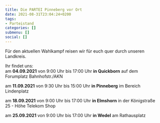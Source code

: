 ```yaml
---
title: Die PARTEI Pinneberg vor Ort
date: 2021-08-31T23:04:24+0200
tags:
- Parteistand
categories: []
submenu: []
social: []
---
```

Für den aktuellen Wahlkampf reisen wir für euch quer durch unseren Landkreis.

Ihr findet uns:  
am **04.09.2021** von 9:00 Uhr bis 17:00 Uhr **in Quickborn** auf dem Forumplatz Bahnhofstr./AKN

am **11.09.2021** von 9:30 Uhr bis 15:00 Uhr **in Pinneberg** im Bereich Lindenplatz

am **18.09.2021** von 9:00 Uhr bis 17:00 Uhr **in Elmshorn** in der Königstraße 25 - Höhe Telekom Shop

am **25.09.2021** von 9:00 Uhr bis 17:00 Uhr **in Wedel** am Rathausplatz